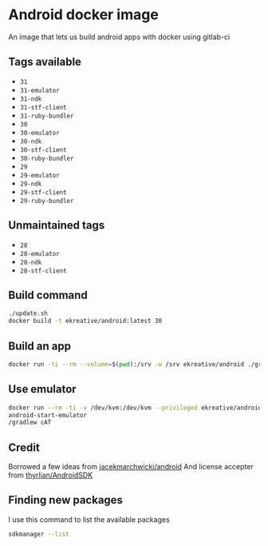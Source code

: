 # Android docker image

An image that lets us build android apps with docker using gitlab-ci

## Tags available

* `31`
* `31-emulator`
* `31-ndk`
* `31-stf-client`
* `31-ruby-bundler`
* `30`
* `30-emulator`
* `30-ndk`
* `30-stf-client`
* `30-ruby-bundler`
* `29`
* `29-emulator`
* `29-ndk`
* `29-stf-client`
* `29-ruby-bundler`

## Unmaintained tags

* `28`
* `28-emulator`
* `28-ndk`
* `28-stf-client`

## Build command

```bash
./update.sh
docker build -t ekreative/android:latest 30
```

## Build an app

```bash
docker run -ti --rm --volume=$(pwd):/srv -w /srv ekreative/android ./gradlew assemble
```

## Use emulator

```bash
docker run --rm -ti -v /dev/kvm:/dev/kvm --privileged ekreative/android
android-start-emulator
/gradlew cAT
```

## Credit

Borrowed a few ideas from [jacekmarchwicki/android](https://hub.docker.com/r/jacekmarchwicki/android/)
And license accepter from [thyrlian/AndroidSDK](https://github.com/thyrlian/AndroidSDK/blob/master/android-sdk/license_accepter.sh)

## Finding new packages

I use this command to list the available packages

```bash
sdkmanager --list
```
